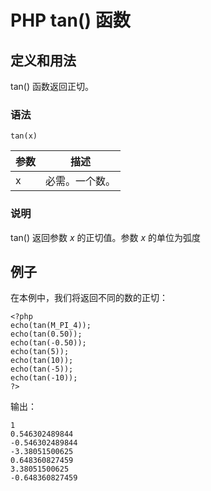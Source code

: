 # PHP tan() 函数



## 定义和用法

tan() 函数返回正切。

### 语法

```
tan(x)
```

| 参数 | 描述 |
| --- | --- |
| x | 必需。一个数。 |

### 说明

tan() 返回参数 _x_ 的正切值。参数 _x_ 的单位为弧度

## 例子

在本例中，我们将返回不同的数的正切：

```
<?php
echo(tan(M_PI_4));
echo(tan(0.50));
echo(tan(-0.50));
echo(tan(5));
echo(tan(10));
echo(tan(-5));
echo(tan(-10));
?>
```

输出：

```
1
0.546302489844
-0.546302489844
-3.38051500625
0.648360827459
3.38051500625
-0.648360827459
```



